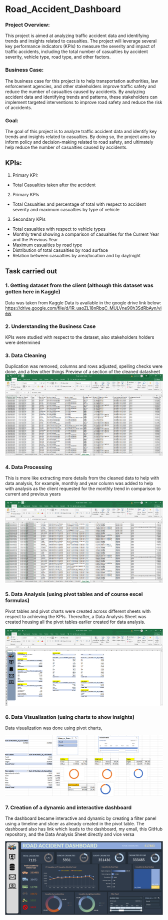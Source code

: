 # Road_Accident_Dashboard
### Project Overview:
This project is aimed at analyzing traffic accident data and identifying trends and insights related to casualties. The project will leverage several key performance indicators (KPIs) to measure the severity and impact of traffic accidents, including the total number of casualties by accident severity, vehicle type, road type, and other factors.

### Business Case:
The business case for this project is to help transportation authorities, law enforcement agencies, and other stakeholders improve traffic safety and reduce the number of casualties caused by accidents. By analyzing accident data and identifying trends and patterns, these stakeholders can implement targeted interventions to improve road safety and reduce the risk of accidents.

### Goal:
The goal of this project is to analyze traffic accident data and identify key trends and insights related to casualties. By doing so, the project aims to inform policy and decision-making related to road safety, and ultimately help reduce the number of casualties caused by accidents.

## KPIs:
1. Primary KPI:
  - Total Casualties taken after the accident

2. Primary KPIs
  - Total Casualties and percentage of total with respect to accident severity and maximum casualties by type of vehicle

3. Secondary KPIs
  - Total casualties with respect to vehicle types
  - Monthly trend showing a comparison of casualties for the Current Year and the Previous Year
  - Maximum casualties by road type
  - Distribution of total casualties by road surface
  - Relation between casualties by area/location and by day/night

## Task carried out

### 1. Getting dataset from the client (although this dataset was gotten here in Kaggle)

  Data was taken from Kaggle
  Data is available in the google drive link below:
  https://drive.google.com/file/d/1R_uaoZL18nRbqC_MULVne90h3SdRbAyn/view

### 2. Understanding the Business Case

  KPIs were studied with respect to the dataset, also stakeholders holders were determined

### 3. Data Cleaning

  Duplication was removed, columns and rows adjusted, spelling checks were done, and a few other things
  Preview of a section of the cleaned datasheet
  ![Cleaned Datasheet](Project_Images/1.png)

### 4. Data Processing 
  This is more like extracting more details from the cleaned data to help with data analysis, for example, monthly and year column was added to help with analysis as the client requested for the monthly trend in comparison to current and previous years

 ![Processed Datasheet](Project_Images/2.png)

 ### 5. Data Analysis (using pivot tables and of course excel formulas)

  Pivot tables and pivot charts were created across different sheets with respect to achieving the KPIs. Thereafter, a Data Analysis Sheet was created housing all the pivot   tables earlier created for data analysis.

  ![Data Analysis Sheet](Project_Images/3.png)


 ### 6. Data Visualisation (using charts to show insights)

  Data visualization was done using pivot charts,

  ![Pivot Tables and Pivot Charts](Project_Images/4.png)



 ### 7. Creation of a dynamic and interactive dashboard

  The dashboard became interactive and dynamic by creating a filter panel using a timeline and slicer as already created in the pivot table. The dashboard also has link       which leads to the dashboard, my email, this GitHub repository, and the Data Analysis Sheet directly and vice versa

![Dashboard](Project_Images/5.png)

